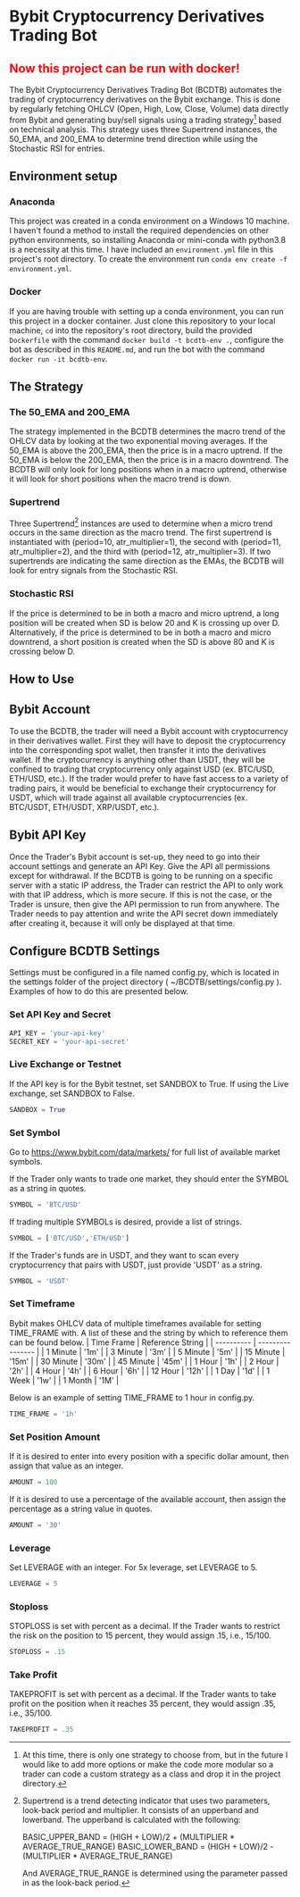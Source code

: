 # Bybit Cryptocurrency Derivatives Trading Bot 

<h2 style="color:red;">Now this project can be run with docker!</h2>

The Bybit Cryptocurrency Derivatives Trading Bot (BCDTB) automates the trading 
of cryptocurrency derivatives on the Bybit exchange. This is done by regularly 
fetching OHLCV (Open, High, Low, Close, Volume) data directly from Bybit and 
generating buy/sell signals using a trading strategy[^1] based on technical 
analysis. This strategy uses three Supertrend instances, the 50_EMA, and 
200_EMA to determine trend direction while using the Stochastic RSI for entries.

## Environment setup

### Anaconda

This project was created in a conda environment on a Windows 10 machine. I haven't 
found a method to install the required dependencies on other python environments, so 
installing Anaconda or mini-conda with python3.8 is a necessity at this time. I have included an 
`environment.yml` file in this project's root directory. To create the environment 
run `conda env create -f environment.yml`.

### Docker
If you are having trouble with setting up a conda environment, you can run this project in a docker container. Just clone this repository to your local machine, `cd` into the repository's root directory, build the provided `Dockerfile` with the command `docker build -t bcdtb-env .`, configure the bot as described in this `README.md`, and run the bot with the command `docker run -it bcdtb-env`. 

## The Strategy 

### The 50_EMA and 200_EMA

The strategy implemented in the BCDTB determines the macro trend of the OHLCV
data by looking at the two exponential moving averages. If the 50_EMA is above
the 200_EMA, then the price is in a macro uptrend. If the 50_EMA is below the 
200_EMA, then the price is in a macro downtrend. The BCDTB will only look for 
long positions when in a macro uptrend, otherwise it will look for short 
positions when the macro trend is down. 

### Supertrend 

Three Supertrend[^2] instances are used to determine when a micro trend occurs 
in the same direction as the macro trend. The first supertrend is instantiated 
with (period=10, atr_multiplier=1), the second with (period=11, atr_multiplier=2), 
and the third with (period=12, atr_multiplier=3). If two supertrends are 
indicating the same direction as the EMAs, the BCDTB will look for entry signals
from the Stochastic RSI.

### Stochastic RSI 

If the price is determined to be in both a macro and micro uptrend, a long 
position will be created when SD is below 20 and K is crossing up over D. 
Alternatively, if the price is determined to be in both a macro and micro 
downtrend, a short position is created when the SD is above 80 and K is crossing 
below D.

## How to Use 

## Bybit Account 

To use the BCDTB, the trader will need a Bybit account with cryptocurrency in
their derivatives wallet. First they will have to deposit the cryptocurrency into 
the corresponding spot wallet, then transfer it into the derivatives wallet. If 
the cryptocurrency is anything other than USDT, they will be confined to trading
that cryptocurrency only against USD (ex. BTC/USD, ETH/USD, etc.). If the trader
would prefer to have fast access to a variety of trading pairs, it would be 
beneficial to exchange their cryptocurrency for USDT, which will trade against 
all available cryptocurrencies (ex. BTC/USDT, ETH/USDT, XRP/USDT, etc.).

## Bybit API Key 

Once the Trader's Bybit account is set-up, they need to go into their account
settings and generate an API Key. Give the API all permissions except for 
withdrawal. If the BCDTB is going to be running on a specific server with a 
static IP address, the Trader can restrict the API to only work with that IP 
address, which is more secure. If this is not the case, or the Trader is unsure,
then give the API permission to run from anywhere. The Trader needs to pay 
attention and write the API secret down immediately after creating it, because 
it will only be displayed at that time.

## Configure BCDTB Settings 

Settings must be configured in a file named config.py, which is located in the 
settings folder of the project directory ( ~/BCDTB/settings/config.py ). 
Examples of how to do this are presented below.

### Set API Key and Secret 

```python
API_KEY = 'your-api-key'
SECRET_KEY = 'your-api-secret'

```

### Live Exchange or Testnet 

If the API key is for the Bybit testnet, set SANDBOX to True. If using the Live
exchange, set SANDBOX to False.
```python
SANDBOX = True
```

### Set Symbol 

Go to https://www.bybit.com/data/markets/ for full list of available market 
symbols.

If the Trader only wants to trade one market, they should enter the SYMBOL as a 
string in quotes. 
```python 
SYMBOL = 'BTC/USD'
```

If trading multiple SYMBOLs is desired, provide a list of strings.
```python 
SYMBOL = ['BTC/USD','ETH/USD']
```

If the Trader's funds are in USDT, and they want to scan every cryptocurrency 
that pairs with USDT, just provide 'USDT' as a string.
```python 
SYMBOL = 'USDT'
```

### Set Timeframe 

Bybit makes OHLCV data of multiple timeframes available for setting TIME_FRAME 
with. A list of these and the string by which to reference them can be found 
below.
| Time Frame | Reference String |
| ---------- | ---------------- |
| 1 Minute   | '1m'             |
| 3 Minute   | '3m'             |
| 5 Minute   | '5m'             |
| 15 Minute  | '15m'            |
| 30 Minute  | '30m'            |
| 45 Minute  | '45m'            |
| 1 Hour     | '1h'             |
| 2 Hour     | '2h'             |
| 4 Hour     | '4h'             |
| 6 Hour     | '6h'             |
| 12 Hour    | '12h'            |
| 1 Day      | '1d'             |
| 1 Week     | '1w'             |
| 1 Month    | '1M'             |

Below is an example of setting TIME_FRAME to 1 hour in config.py.
```python 
TIME_FRAME = '1h'
```

### Set Position Amount 

If it is desired to enter into every position with a specific dollar amount, then
assign that value as an integer.
```python 
AMOUNT = 100
```

If it is desired to use a percentage of the available account, then assign the 
percentage as a string value in quotes.
```python 
AMOUNT = '30'
```

### Leverage 

Set LEVERAGE with an integer. For 5x leverage, set LEVERAGE to 5.
```python 
LEVERAGE = 5
```

### Stoploss 

STOPLOSS is set with percent as a decimal. If the Trader wants to restrict the 
risk on the position to 15 percent, they would assign .15, i.e., 15/100.
```python 
STOPLOSS = .15
```

### Take Profit 

TAKEPROFIT is set with percent as a decimal. If the Trader wants to take profit 
on the position when it reaches 35 percent, they would assign .35, i.e., 35/100.
```python 
TAKEPROFIT = .35
```


[^1]: At this time, there is only one strategy to choose from, but in the future I would
    like to add more options or make the code more modular so a trader can code a 
    custom strategy as a class and drop it in the project directory.

[^2]: Supertrend is a trend detecting indicator that uses two parameters, 
    look-back period and multiplier. It consists of an upperband and lowerband.
    The upperband is calculated with the following:
    
    BASIC_UPPER_BAND = (HIGH + LOW)/2 + (MULTIPLIER * AVERAGE_TRUE_RANGE)
    BASIC_LOWER_BAND = (HIGH + LOW)/2 - (MULTIPLIER * AVERAGE_TRUE_RANGE)
    
    And AVERAGE_TRUE_RANGE is determined using the parameter passed in as the
    look-back period.
